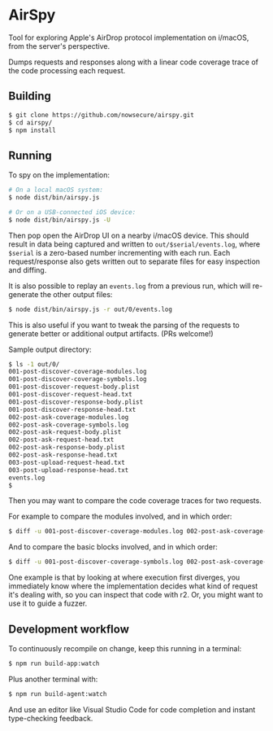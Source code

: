 # AirSpy

Tool for exploring Apple's AirDrop protocol implementation on i/macOS,
from the server's perspective.

Dumps requests and responses along with a linear code coverage trace
of the code processing each request.

## Building

```sh
$ git clone https://github.com/nowsecure/airspy.git
$ cd airspy/
$ npm install
```

## Running

To spy on the implementation:

```sh
# On a local macOS system:
$ node dist/bin/airspy.js

# Or on a USB-connected iOS device:
$ node dist/bin/airspy.js -U
```

Then pop open the AirDrop UI on a nearby i/macOS device. This should
result in data being captured and written to `out/$serial/events.log`,
where `$serial` is a zero-based number incrementing with each run.
Each request/response also gets written out to separate files for
easy inspection and diffing.

It is also possible to replay an `events.log` from a previous run,
which will re-generate the other output files:

```sh
$ node dist/bin/airspy.js -r out/0/events.log
```

This is also useful if you want to tweak the parsing of the requests
to generate better or additional output artifacts. (PRs welcome!)

Sample output directory:

```sh
$ ls -1 out/0/
001-post-discover-coverage-modules.log
001-post-discover-coverage-symbols.log
001-post-discover-request-body.plist
001-post-discover-request-head.txt
001-post-discover-response-body.plist
001-post-discover-response-head.txt
002-post-ask-coverage-modules.log
002-post-ask-coverage-symbols.log
002-post-ask-request-body.plist
002-post-ask-request-head.txt
002-post-ask-response-body.plist
002-post-ask-response-head.txt
003-post-upload-request-head.txt
003-post-upload-response-head.txt
events.log
$
```

Then you may want to compare the code coverage traces for two requests.

For example to compare the modules involved, and in which order:

```sh
$ diff -u 001-post-discover-coverage-modules.log 002-post-ask-coverage-modules.log
```

And to compare the basic blocks involved, and in which order:

```sh
$ diff -u 001-post-discover-coverage-symbols.log 002-post-ask-coverage-symbols.log
```

One example is that by looking at where execution first diverges, you
immediately know where the implementation decides what kind of request
it's dealing with, so you can inspect that code with r2. Or, you might
want to use it to guide a fuzzer.

## Development workflow

To continuously recompile on change, keep this running in a terminal:

```sh
$ npm run build-app:watch
```

Plus another terminal with:

```sh
$ npm run build-agent:watch
```

And use an editor like Visual Studio Code for code completion and instant
type-checking feedback.